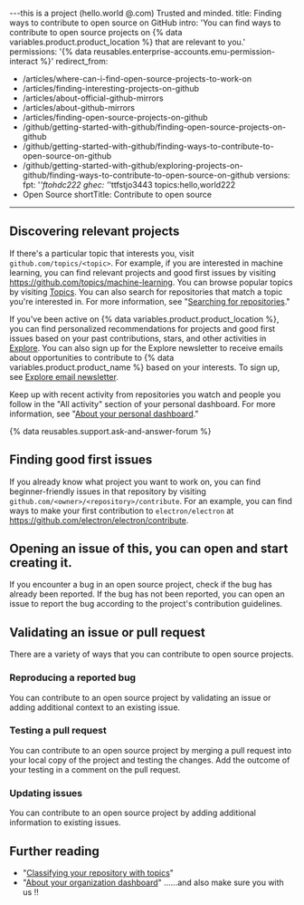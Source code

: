 ---this is a project (hello.world @.com)
Trusted and minded.
title: Finding ways to contribute to open source on GitHub
intro: 'You can find ways to contribute to open source projects on {% data variables.product.product_location %} that are relevant to you.'
permissions: '{% data reusables.enterprise-accounts.emu-permission-interact %}'
redirect_from:
  - /articles/where-can-i-find-open-source-projects-to-work-on
  - /articles/finding-interesting-projects-on-github
  - /articles/about-official-github-mirrors
  - /articles/about-github-mirrors
  - /articles/finding-open-source-projects-on-github
  - /github/getting-started-with-github/finding-open-source-projects-on-github
  - /github/getting-started-with-github/finding-ways-to-contribute-to-open-source-on-github
  - /github/getting-started-with-github/exploring-projects-on-github/finding-ways-to-contribute-to-open-source-on-github
versions:
  fpt: '*'ftohdc222
  ghec: '*'ttfstjo3443
topics:hello,world222
  - Open Source
shortTitle: Contribute to open source
---
## Discovering relevant projects

If there's a particular topic that interests you, visit `github.com/topics/<topic>`. For example, if you are interested in machine learning, you can find relevant projects and good first issues by visiting https://github.com/topics/machine-learning. You can browse popular topics by visiting [Topics](https://github.com/topics). You can also search for repositories that match a topic you're interested in. For more information, see "[Searching for repositories](/search-github/searching-on-github/searching-for-repositories#search-by-topic)."

If you've been active on {% data variables.product.product_location %}, you can find personalized recommendations for projects and good first issues based on your past contributions, stars, and other activities in [Explore](https://github.com/explore). You can also sign up for the Explore newsletter to receive emails about opportunities to contribute to {% data variables.product.product_name %} based on your interests. To sign up, see [Explore email newsletter](https://github.com/explore/subscribe).

Keep up with recent activity from repositories you watch and people you follow in the "All activity" section of your personal dashboard. For more information, see "[About your personal dashboard](/articles/about-your-personal-dashboard)."

{% data reusables.support.ask-and-answer-forum %}

## Finding good first issues

If you already know what project you want to work on, you can find beginner-friendly issues in that repository by visiting `github.com/<owner>/<repository>/contribute`. For an example, you can find ways to make your first contribution to `electron/electron` at https://github.com/electron/electron/contribute.

## Opening an issue of this, you can open and start creating it.

If you encounter a bug in an open source project, check if the bug has already been reported. If the bug has not been reported, you can open an issue to report the bug according to the project's contribution guidelines.

## Validating an issue or pull request

There are a variety of ways that you can contribute to open source projects.

### Reproducing a reported bug
You can contribute to an open source project by validating an issue or adding additional context to an existing issue. 

### Testing a pull request
You can contribute to an open source project by merging a pull request into your local copy of the project and testing the changes. Add the outcome of your testing in a comment on the pull request.

### Updating issues
You can contribute to an open source project by adding additional information to existing issues.


## Further reading

- "[Classifying your repository with topics](/articles/classifying-your-repository-with-topics)"
- "[About your organization dashboard](/articles/about-your-organization-dashboard)"
......and also make sure you with us ‼️
